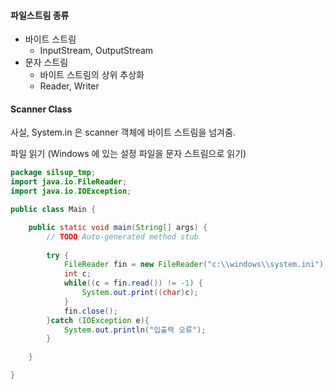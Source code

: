
#### 파일스트림 종류
- 바이트 스트림
	- InputStream, OutputStream
- 문자 스트림
	- 바이트 스트림의 상위 추상화
	- Reader, Writer

#### Scanner Class
사실, System.in 은 scanner 객체에 바이트 스트림을 넘겨줌.


파일 읽기 (Windows 에 있는 설정 파일을 문자 스트림으로 읽기)
```java
package silsup_tmp;
import java.io.FileReader;
import java.io.IOException;

public class Main {

	public static void main(String[] args) {
		// TODO Auto-generated method stub
		
		try {
			FileReader fin = new FileReader("c:\\windows\\system.ini");
			int c;
			while((c = fin.read()) != -1) {
				System.out.print((char)c);
			}
			fin.close();
		}catch (IOException e){
			System.out.println("입출력 오류");
		}

	}

}

```